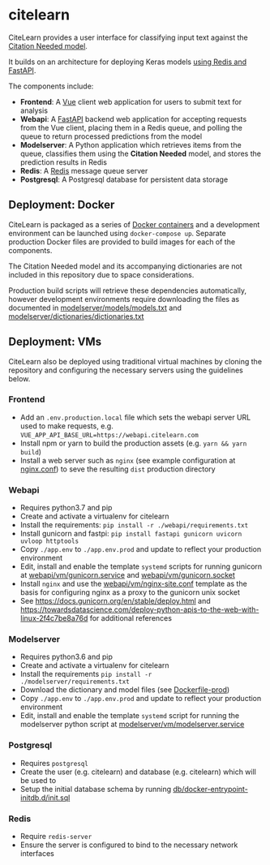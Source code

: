 # citelearn

CiteLearn provides a user interface for classifying input text against the [Citation Needed model](https://github.com/mirrys/citation-needed-paper).

It builds on an architecture for deploying Keras models [using Redis and FastAPI](https://github.com/shanesoh/deploy-ml-fastapi-redis-docker).

The components include:
* **Frontend**: A [Vue](https://vuejs.org/) client web application for users to submit text for analysis
* **Webapi**: A [FastAPI](https://fastapi.tiangolo.com/) backend web application for accepting requests from the Vue client, placing them in a Redis queue, and polling the queue to return processed predictions from the model
* **Modelserver**: A Python application which retrieves items from the queue, classifies them using the **Citation Needed** model, and stores the prediction results in Redis
* **Redis**: A [Redis](https://redis.io/) message queue server
* **Postgresql**: A Postgresql database for persistent data storage

## Deployment: Docker
CiteLearn is packaged as a series of [Docker containers](https://www.docker.com/) and a development environment can be launched using `docker-compose up`. Separate production Docker files are provided to build images for each of the components.

The Citation Needed model and its accompanying dictionaries are not included in this repository due to space considerations.

Production build scripts will retrieve these dependencies automatically, however development environments require downloading the files as documented in [modelserver/models/models.txt](modelserver/models/models.txt) and [modelserver/dictionaries/dictionaries.txt](modelserver/dictionaries/dictionaries.txt)

## Deployment: VMs
CiteLearn also be deployed using traditional virtual machines by cloning the repository and configuring the necessary servers using the guidelines below.

### Frontend
* Add an `.env.production.local` file which sets the webapi server URL used to make requests, e.g. `VUE_APP_API_BASE_URL=https://webapi.citelearn.com`
* Install npm or yarn to build the production assets (e.g. `yarn && yarn build`)
* Install a web server such as `nginx` (see example configuration at [nginx.conf](frontend/nginx.conf)) to seve the resulting `dist` production directory


### Webapi
* Requires python3.7 and pip
* Create and activate a virtualenv for citelearn
* Install the requirements: `pip install -r ./webapi/requirements.txt`
* Install gunicorn and fastpi: `pip install fastapi gunicorn uvicorn uvloop httptools`
* Copy `./app.env` to `./app.env.prod` and update to reflect your production environment
* Edit, install and enable the template `systemd` scripts for running gunicorn at [webapi/vm/gunicorn.service](webapi/vm/gunicorn.service) and [webapi/vm/gunicorn.socket](webapi/vm/gunicorn.socket)
* Install `nginx` and use the [webapi/vm/nginx-site.conf](webapie/vm/nginx-site.conf) template as the basis for configuring nginx as a proxy to the gunicorn unix socket
* See https://docs.gunicorn.org/en/stable/deploy.html and https://towardsdatascience.com/deploy-python-apis-to-the-web-with-linux-2f4c7be8a76d for additional references

### Modelserver
* Requires python3.6 and pip
* Create and activate a virtualenv for citelearn
* Install the requirements `pip install -r ./modelserver/requirements.txt`
* Download the dictionary and model files (see [Dockerfile-prod](modelserver/Dockerfile-prod))
* Copy `./app.env` to `./app.env.prod` and update to reflect your production environment
* Edit, install and enable the template `systemd` script for running the modelserver python script at [modelserver/vm/modelserver.service](modelserver/vm/modelserver.service)

### Postgresql
* Requires `postgresql`
* Create the user (e.g. citelearn) and database (e.g. citelearn) which will be used to 
* Setup the initial database schema by running [db/docker-entrypoint-initdb.d/init.sql](db/docker-entrypoint-initdb.d/init.sql) 

### Redis
* Require `redis-server`
* Ensure the server is configured to bind to the necessary network interfaces
